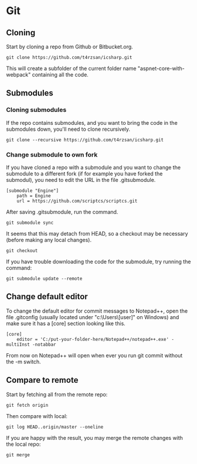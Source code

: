 # Git

## Cloning

Start by cloning a repo from Github or Bitbucket.org.

```
git clone https://github.com/t4rzsan/icsharp.git
```

This will create a subfolder of the current folder name "aspnet-core-with-webpack" containing all the code.

## Submodules

### Cloning submodules

If the repo contains submodules, and you want to bring the code in the submodules down, you'll need to clone recursively.

```
git clone --recursive https://github.com/t4rzsan/icsharp.git
```

### Change submodule to own fork

If you have cloned a repo with a submodule and you want to change the submodule to a different fork \(if for example you have forked the submodul\), you need to edit the URL in the file .gitsubmodule.

```
[submodule "Engine"]
    path = Engine
    url = https://github.com/scriptcs/scriptcs.git
```

After saving .gitsubmodule, run the command.

```
git submodule sync
```

It seems that this may detach from HEAD, so a checkout may be necessary \(before making any local changes\).

```
git checkout
```

If you have trouble downloading the code for the submodule, try running the command:

```
git submodule update --remote
```

## Change default editor

To change the default editor for commit messages to Notepad++, open the file .gitconfig \(usually located under "c:\Users\\[user\]" on Windows\) and make sure it has a \[core\] section looking like this.

```
[core]
    editor = 'C:/put-your-folder-here/Notepad++/notepad++.exe' -multiInst -notabbar
```

From now on Notepad++ will open when ever you run git commit without the -m switch.

## Compare to remote

Start by fetching all from the remote repo:

```
git fetch origin
```

Then compare with local:

```
git log HEAD..origin/master --oneline
```

If you are happy with the result, you may merge the remote changes with the local repo:

```
git merge
```





